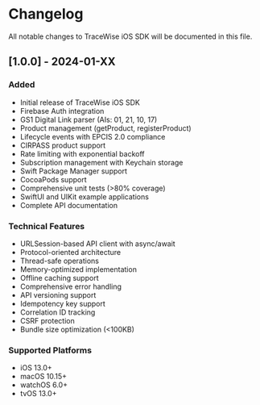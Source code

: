 # Changelog

All notable changes to TraceWise iOS SDK will be documented in this file.

## [1.0.0] - 2024-01-XX

### Added
- Initial release of TraceWise iOS SDK
- Firebase Auth integration
- GS1 Digital Link parser (AIs: 01, 21, 10, 17)
- Product management (getProduct, registerProduct)
- Lifecycle events with EPCIS 2.0 compliance
- CIRPASS product support
- Rate limiting with exponential backoff
- Subscription management with Keychain storage
- Swift Package Manager support
- CocoaPods support
- Comprehensive unit tests (>80% coverage)
- SwiftUI and UIKit example applications
- Complete API documentation

### Technical Features
- URLSession-based API client with async/await
- Protocol-oriented architecture
- Thread-safe operations
- Memory-optimized implementation
- Offline caching support
- Comprehensive error handling
- API versioning support
- Idempotency key support
- Correlation ID tracking
- CSRF protection
- Bundle size optimization (<100KB)

### Supported Platforms
- iOS 13.0+
- macOS 10.15+
- watchOS 6.0+
- tvOS 13.0+
